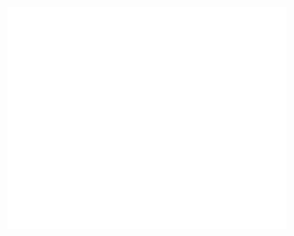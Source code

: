 <div align="center">
	<a href="https://github.com/nof1000/nof1000">
		<img src="content.svg" width="800" height="400" />
	</a>
</div>